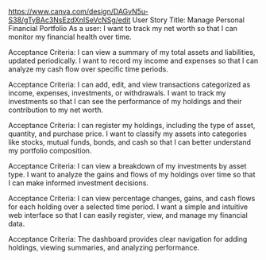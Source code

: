 https://www.canva.com/design/DAGvN5u-S38/gTyBAc3NsEzdXnISeVcNSg/edit
User Story
Title: Manage Personal Financial Portfolio
As a user:
I want to track my net worth so that I can monitor my financial health over time.

Acceptance Criteria: I can view a summary of my total assets and liabilities, updated periodically.
I want to record my income and expenses so that I can analyze my cash flow over specific time periods.

Acceptance Criteria: I can add, edit, and view transactions categorized as income, expenses, investments, or withdrawals.
I want to track my investments so that I can see the performance of my holdings and their contribution to my net worth.

Acceptance Criteria: I can register my holdings, including the type of asset, quantity, and purchase price.
I want to classify my assets into categories like stocks, mutual funds, bonds, and cash so that I can better understand my portfolio composition.

Acceptance Criteria: I can view a breakdown of my investments by asset type.
I want to analyze the gains and flows of my holdings over time so that I can make informed investment decisions.

Acceptance Criteria: I can view percentage changes, gains, and cash flows for each holding over a selected time period.
I want a simple and intuitive web interface so that I can easily register, view, and manage my financial data.

Acceptance Criteria: The dashboard provides clear navigation for adding holdings, viewing summaries, and analyzing performance.
